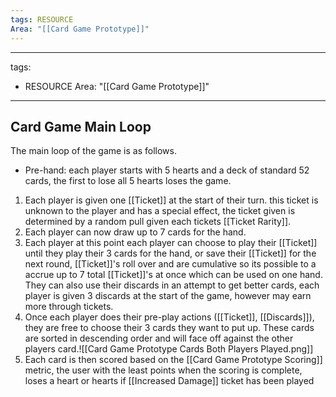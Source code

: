 ```yaml
---
tags: RESOURCE
Area: "[[Card Game Prototype]]"
---
```

---
tags:
  - RESOURCE
Area: "[[Card Game Prototype]]"
---

## Card Game Main Loop
The main loop of the game is as follows.
- Pre-hand: each player starts with 5 hearts and a deck of standard 52 cards, the first to lose all 5 hearts loses the game.

1. Each player is given one [[Ticket]] at the start of their turn. this ticket is unknown to the player and has a special effect, the ticket given is determined by a random pull given each tickets [[Ticket Rarity]].
2. Each player can now draw up to 7 cards for the hand.
3. Each player at this point each player can choose to play their [[Ticket]] until they play their 3 cards for the hand, or save their [[Ticket]] for the next round, [[Ticket]]'s roll over and are cumulative so its possible to a accrue up to 7 total [[Ticket]]'s at once which can be used on one hand. They can also use their discards in an attempt to get better cards, each player is given 3 discards at the start of the game, however may earn more through tickets.
4. Once each player does their pre-play actions ([[Ticket]], [[Discards]]), they are free to choose their 3 cards they want to put up. These cards are sorted in descending order and will face off against the other players card.![[Card Game Prototype Cards Both Players Played.png]]
5. Each card is then scored based on the [[Card Game Prototype Scoring]] metric, the user with the least points when the scoring is complete, loses a heart or hearts if [[Increased Damage]] ticket has been played
 

